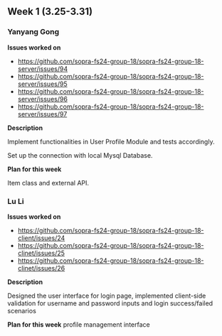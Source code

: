 ## Week 1 (3.25-3.31)
### Yanyang Gong
**Issues worked on**
*   https://github.com/sopra-fs24-group-18/sopra-fs24-group-18-server/issues/94
*   https://github.com/sopra-fs24-group-18/sopra-fs24-group-18-server/issues/95
*   https://github.com/sopra-fs24-group-18/sopra-fs24-group-18-server/issues/96
*   https://github.com/sopra-fs24-group-18/sopra-fs24-group-18-server/issues/97

**Description**

Implement functionalities in User Profile Module and tests accordingly.

Set up the connection with local Mysql Database.

**Plan for this week**

Item class and external API.

### Lu Li
**Issues worked on**
*    https://github.com/sopra-fs24-group-18/sopra-fs24-group-18-client/issues/24
*    https://github.com/sopra-fs24-group-18/sopra-fs24-group-18-clinet/issues/25
*    https://github.com/sopra-fs24-group-18/sopra-fs24-group-18-clinet/issues/26

**Description**

Designed the user interface for login page, implemented client-side validation for username and password inputs and login success/failed scenarios

**Plan for this week**
profile management interface
